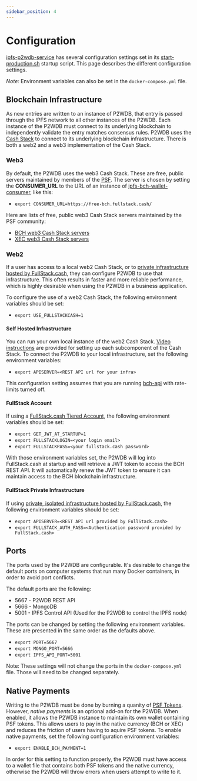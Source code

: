 ```yaml
---
sidebar_position: 4
---
```


# Configuration

[ipfs-p2wdb-service](https://github.com/Permissionless-Software-Foundation/ipfs-p2wdb-service) has several configuration settings set in its [start-production.sh](https://github.com/Permissionless-Software-Foundation/ipfs-p2wdb-service/blob/master/production/docker/start-production.sh) startup script. This page describes the different configuration settings.

*Note:* Environment variables can also be set in the `docker-compose.yml` file.

## Blockchain Infrastructure

As new entries are written to an instance of P2WDB, that entry is passed through the IPFS network to all other instances of the P2WDB. Each instance of the P2WDB must connect to its underlying blockchain to independently validate the entry matches consensus rules. P2WDB uses the [Cash Stack](https://cashstack.info) to connect to its underlying blockchain infrastructure. There is both a web2 and a web3 implementation of the Cash Stack.

### Web3
By default, the P2WDB uses the web3 Cash Stack. These are free, public servers maintained by members of the [PSF](https://psfoundation.cash). The server is chosen by setting the **CONSUMER_URL** to the URL of an instance of [ipfs-bch-wallet-consumer](https://github.com/Permissionless-Software-Foundation/ipfs-bch-wallet-consumer), like this:

- `export CONSUMER_URL=https://free-bch.fullstack.cash/`

Here are lists of free, public web3 Cash Stack servers maintained by the PSF community:
- [BCH web3 Cash Stack servers](https://gist.github.com/christroutner/63c5513782181f8b8ea3eb89f7cadeb6)
- [XEC web3 Cash Stack servers](https://gist.github.com/christroutner/621bb9d64e2642b9f0d30e67c33a9d6c)


### Web2
If a user has access to a local web2 Cash Stack, or to [private infrastructure hosted by FullStack.cash](https://fullstack.cash/pricing), they can configure P2WDB to use that infrastructure. This often results in faster and more reliable performance, which is highly desirable when using the P2WDB in a business application.

To configure the use of a web2 Cash Stack, the following environment variables should be set:

- `export USE_FULLSTACKCASH=1`

#### Self Hosted Infrastructure
You can run your own local instance of the web2 Cash Stack. [Video instructions](https://psfoundation.cash/video/) are provided for setting up each subcomponent of the Cash Stack. To connect the P2WDB to your local infrastructure, set the following environment variables:

- `export APISERVER=<REST API url for your infra>`

This configuration setting assumes that you are running [bch-api](https://github.com/Permissionless-Software-Foundation/bch-api) with rate-limits turned off.

#### FullStack Account
If using a [FullStack.cash Tiered Account](https://fullstack.cash/pricing), the following environment variables should be set:

- `export GET_JWT_AT_STARTUP=1`
- `export FULLSTACKLOGIN=<your login email>`
- `export FULLSTACKPASS=<your fullstack.cash password>`

With those environment variables set, the P2WDB will log into FullStack.cash at startup and will retrieve a JWT token to access the BCH REST API. It will automatically renew the JWT token to ensure it can maintain access to the BCH blockchain infrastructure.

#### FullStack Private Infrastructure
If using [private, isolated infrastructure hosted by FullStack.cash](https://fullstack.cash/pricing), the following environment variables should be set:

- `export APISERVER=<REST API url provided by FullStack.cash>`
- `export FULLSTACK_AUTH_PASS=<Authentication password provided by FullStack.cash>`

## Ports
The ports used by the P2WDB are configurable. It's desirable to change the default ports on computer systems that run many Docker containers, in order to avoid port conflicts.

The default ports are the following:
- 5667 - P2WDB REST API
- 5666 - MongoDB
- 5001 - IPFS Control API (Used for the P2WDB to control the IPFS node)

The ports can be changed by setting the following environment variables. These are presented in the same order as the defaults above.

- `export PORT=5667`
- `export MONGO_PORT=5666`
- `export IPFS_API_PORT=5001`

Note: These settings will not change the ports in the `docker-compose.yml` file. Those will need to be changed separately.

## Native Payments
Writing to the P2WDB must be done by burning a quanity of [PSF Tokens](https://slp-token.fullstack.cash/?tokenid=38e97c5d7d3585a2cbf3f9580c82ca33985f9cb0845d4dcce220cb709f9538b0). However, *native payments* is an optional add-on for the P2WDB. When enabled, it allows the P2WDB instance to maintain its own wallet containing PSF tokens. This allows users to pay in the native currency (BCH or XEC) and reduces the friction of users having to aquire PSF tokens. To enable native payments, set the following configuration environment variables:

- `export ENABLE_BCH_PAYMENT=1`

In order for this setting to function properly, the P2WDB must have access to a wallet file that contains both PSF tokens and the native currency, otherwise the P2WDB will throw errors when users attempt to write to it.
